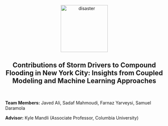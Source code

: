 <p align="center">
    <img src="https://github.com/javedali99/si2023-compound-flooding/assets/15319503/f2a06762-adfa-44e2-a9c0-67504b982e1b" alt="disaster" width="150" height="150">
  </a>
  <h2 align="center">Contributions of Storm Drivers to Compound Flooding in New York City: Insights from Coupled Modeling and Machine Learning Approaches</h2>
</p>

<br>

**Team Members:** Javed Ali, Sadaf Mahmoudi, Farnaz Yarveysi, Samuel Daramola 

**Advisor:** Kyle Mandli (Associate Professor, Columbia University)
